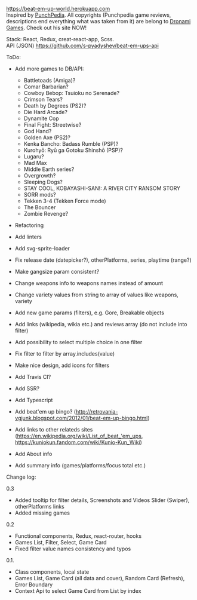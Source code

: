 <a href="https://beat-em-up-world.herokuapp.com">https://beat-em-up-world.herokuapp.com</a>
<br>
Inspired by <a href="http://www.punchpedia.com">PunchPedia</a>. All copyrights (Punchpedia game reviews, descriptions end everything what was taken from it) are belong to <a href="http://www.dronami.com/">Dronami Games</a>. Check out his site NOW!

Stack: React, Redux, creat-react-app, Scss.
<br>
API (JSON)
<a href="https://github.com/s-pyadyshev/beat-em-ups-api">https://github.com/s-pyadyshev/beat-em-ups-api</a>
<br>

ToDo:
- Add more games to DB/API:
  - Battletoads (Amiga)?
  - Comar Barbarian?
  - Cowboy Bebop: Tsuioku no Serenade?
  - Crimson Tears?
  - Death by Degrees (PS2)?
  - Die Hard Arcade?
  - Dynamite Cop
  - Final Fight: Streetwise?
  - God Hand?
  - Golden Axe (PS2)?
  - Kenka Bancho: Badass Rumble (PSP)?
  - Kurohyō: Ryū ga Gotoku Shinshō (PSP)?
  - Lugaru?
  - Mad Max
  - Middle Earth series?
  - Overgrowth?
  - Sleeping Dogs?
  - STAY COOL, KOBAYASHI-SAN!: A RIVER CITY RANSOM STORY
  - SORR mods?
  - Tekken 3-4 (Tekken Force mode)
  - The Bouncer
  - Zombie Revenge?

- Refactoring
- Add linters
- Add svg-sprite-loader
- Fix release date (datepicker?), otherPlatforms, series, playtime (range?)
- Make gangsize param consistent?
- Change weapons info to weapons names instead of amount
- Change variety values from string to array of values like weapons, variety
- Add new game params (filters), e.g. Gore, Breakable objects
- Add links (wikipedia, wikia etc.) and reviews array (do not include into filter)
- Add possibility to select multiple choice in one filter
- Fix filter to filter by array.includes(value)
- Make nice design, add icons for filters
- Add Travis CI?
- Add SSR?
- Add Typescript
- Add beat'em up bingo? (http://retrovania-vgjunk.blogspot.com/2012/01/beat-em-up-bingo.html)
- Add links to other relateds sites (https://en.wikipedia.org/wiki/List_of_beat_'em_ups, https://kuniokun.fandom.com/wiki/Kunio-Kun_Wiki)
- Add About info
- Add summary info (games/platforms/focus total etc.)

Change log:

0.3
- Added tooltip for filter details, Screenshots and Videos Slider (Swiper), otherPlatforms links
- Added missing games

0.2
- Functional components, Redux, react-router, hooks
- Games List, Filter, Select, Game Card
- Fixed filter value names consistency and typos

0.1.
- Class components, local state
- Games List, Game Card (all data and cover), Random Card (Refresh), Error Boundary
- Context Api to select Game Card from List by index